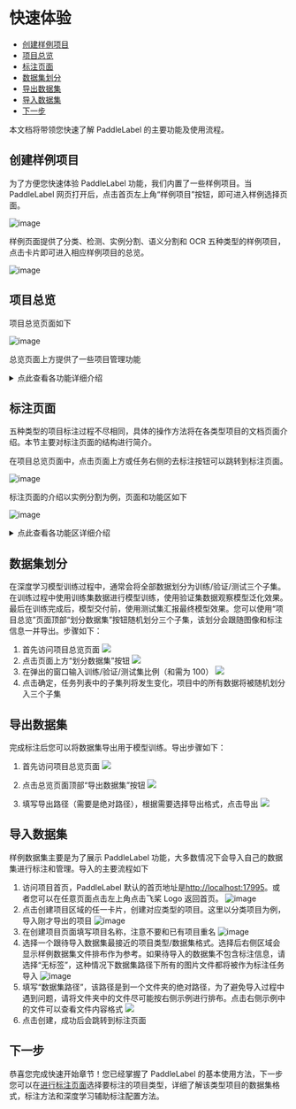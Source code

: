 # 快速体验

<!-- TOC -->

- [创建样例项目](#%E5%88%9B%E5%BB%BA%E6%A0%B7%E4%BE%8B%E9%A1%B9%E7%9B%AE)
- [项目总览](#%E9%A1%B9%E7%9B%AE%E6%80%BB%E8%A7%88)
- [标注页面](#%E6%A0%87%E6%B3%A8%E9%A1%B5%E9%9D%A2)
- [数据集划分](#%E6%95%B0%E6%8D%AE%E9%9B%86%E5%88%92%E5%88%86)
- [导出数据集](#%E5%AF%BC%E5%87%BA%E6%95%B0%E6%8D%AE%E9%9B%86)
- [导入数据集](#%E5%AF%BC%E5%85%A5%E6%95%B0%E6%8D%AE%E9%9B%86)
- [下一步](#%E4%B8%8B%E4%B8%80%E6%AD%A5)

<!-- /TOC -->

本文档将带领您快速了解 PaddleLabel 的主要功能及使用流程。

## 创建样例项目

为了方便您快速体验 PaddleLabel 功能，我们内置了一些样例项目。当 PaddleLabel 网页打开后，点击首页左上角“样例项目”按钮，即可进入样例选择页面。

![image](/PaddleLabel/CN/assets/sample_button.png)

样例页面提供了分类、检测、实例分割、语义分割和 OCR 五种类型的样例项目，点击卡片即可进入相应样例项目的总览。

![image](/PaddleLabel/CN/assets/sample_page.png)

## 项目总览

项目总览页面如下

![image](/PaddleLabel/CN/assets/project_overview.png)

总览页面上方提供了一些项目管理功能

<details> <summary markdown="span">点此查看各功能详细介绍</summary>

- 去标注：跳转到标注页面。如果在总览页面的任务列表中进行了排序，标注过程中会保持这一顺序
- 项目设置：修改项目名称和描述
  ![1](https://user-images.githubusercontent.com/29757093/206072481-318551ce-69fb-40bb-9f2a-076d076f72c1.png)
- 划分数据集：对数据集进行训练/验证/测试子集的划分
  ![1](https://user-images.githubusercontent.com/29757093/206072638-187a0c1a-d6c6-4389-b5c7-0faa08cd646e.png)
- 导入额外数据：向当前数据集中导入更多数据
  ![1](https://user-images.githubusercontent.com/29757093/206072742-34c19214-463b-455e-bc46-25de0bf81096.png)
- 导出数据集：将数据集中的图片和标注信息导出
  ![1](https://user-images.githubusercontent.com/29757093/206072833-18ebcfe7-e67f-4ff6-ae0a-91de56ba647a.png)
- 自动推理设置：配置 PaddleLabel-ML 选项，使用自动推理模型在项目中进行预标注
![image](/PaddleLabel/CN/assets/auto_inference.png)
</details>

## 标注页面

五种类型的项目标注过程不尽相同，具体的操作方法将在各类型项目的文档页面介绍。本节主要对标注页面的结构进行简介。

在项目总览页面中，点击页面上方或任务右侧的去标注按钮可以跳转到标注页面。

![image](/PaddleLabel/CN/assets/project_overview_to_label.png)

标注页面的介绍以实例分割为例，页面和功能区如下

![image](/PaddleLabel/CN/assets/label_page.png)

<details> <summary markdown="span">点此查看各功能区详细介绍</summary>

- **标注工具**区域可以选择多边形，笔刷，橡皮擦，移动/缩放图片等工具。大多数标注操作支持撤销/重做。每步标注操作完成后都会自动向后端进行保存。最下方清空标注工具可以清除当前图片中的所有标注
- **上一张/下一张**按钮在画布两侧，点击可以切换图片
- **标注进度**在页面最下方，显示标注进度和当前图片编号
- **展示/推理设置**工具栏主要包括对画布中标注元素展示的设置和基于深度学习的自动/交互式模型推理设置。顶部的项目总览按钮可以返回项目总览页面
- **标签/标注列表**区域展示当前项目的标签（标注的类别，如分类项目中的类别）和当前图片中的标注（如实例分割中每条标注对应一个实例）。不同项目这一区域的展示的元素有所不同，如分类项目中没有标注列表，OCR 项目中没有标签列表，标注列表中添加了文字内容编辑功能。

</details>

## 数据集划分

在深度学习模型训练过程中，通常会将全部数据划分为训练/验证/测试三个子集。在训练过程中使用训练集数据进行模型训练，使用验证集数据观察模型泛化效果。最后在训练完成后，模型交付前，使用测试集汇报最终模型效果。您可以使用“项目总览”页面顶部“划分数据集”按钮随机划分三个子集，该划分会跟随图像和标注信息一并导出。步骤如下：

1. 首先访问项目总览页面
   ![](/PaddleLabel/CN/assets/project_overview.png)
2. 点击页面上方“划分数据集”按钮
   ![](/PaddleLabel/CN/assets/project_overview_to_split.png)
3. 在弹出的窗口输入训练/验证/测试集比例（和需为 100）
   ![](/PaddleLabel/CN/assets/dataset_split.png)
4. 点击确定，任务列表中的子集列将发生变化，项目中的所有数据将被随机划分入三个子集

## 导出数据集

完成标注后您可以将数据集导出用于模型训练。导出步骤如下：

1. 首先访问项目总览页面
   ![](/PaddleLabel/CN/assets/project_overview.png)

2. 点击总览页面顶部“导出数据集”按钮
   ![](/PaddleLabel/CN/assets/export.png)

3. 填写导出路径（需要是绝对路径），根据需要选择导出格式，点击导出
   ![](/PaddleLabel/CN/assets/export_detail.png)

## 导入数据集

样例数据集主要是为了展示 PaddleLabel 功能，大多数情况下会导入自己的数据集进行标注和管理。导入的主要流程如下

1. 访问项目首页，PaddleLabel 默认的首页地址是[http://localhost:17995](http://localhost:17995)。或者您可以在任意页面点击左上角点击飞桨 Logo 返回首页。
   ![image](/PaddleLabel/CN/assets/to_home.png)
2. 点击创建项目区域的任一卡片，创建对应类型的项目。这里以分类项目为例，导入刚才导出的项目
   ![image](/PaddleLabel/CN/assets/create.png)
3. 在创建项目页面填写项目名称，注意不要和已有项目重名
   ![image](/PaddleLabel/CN/assets/import_name.png)
4. 选择一个跟待导入数据集最接近的项目类型/数据集格式。选择后右侧区域会显示样例数据集文件排布作为参考。如果待导入的数据集不包含标注信息，请选择“无标签”，这种情况下数据集路径下所有的图片文件都将被作为标注任务导入
   ![image](/PaddleLabel/CN/assets/sample_structure.png)
5. 填写“数据集路径”，该路径是到一个文件夹的绝对路径，为了避免导入过程中遇到问题，请将文件夹中的文件尽可能按右侧示例进行排布。点击右侧示例中的文件可以查看文件内容格式
   ![](/PaddleLabel/CN/assets/dataset_path.png)
6. 点击创建，成功后会跳转到标注页面

## 下一步

恭喜您完成快速开始章节！您已经掌握了 PaddleLabel 的基本使用方法，下一步您可以在[进行标注页面](./project/project.html)选择要标注的项目类型，详细了解该类型项目的数据集格式，标注方法和深度学习辅助标注配置方法。
